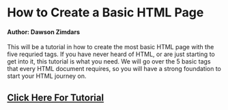 # How to Create a Basic HTML Page
#### Author: Dawson Zimdars 
This will be a tutorial in how to create the most basic HTML page with the five requried tags. If you have never heard of HTML, or are just starting to get into it, this tutorial is what you need. We will go over the 5 basic tags that every HTML document requires, so you will have a strong foundation to start your HTML journey on.
## [Click Here For Tutorial](https://github.com/gokusora34/Infotc1600Final/blob/main/tutorial.md)
